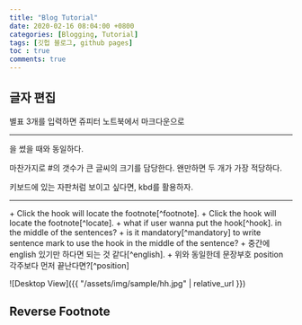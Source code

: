 ```yaml
---
title: "Blog Tutorial"
date: 2020-02-16 08:04:00 +0800
categories: [Blogging, Tutorial]
tags: [깃헙 블로그, github pages]
toc : true
comments: true
---
```


## 글자 편집
별표 3개를 입력하면 쥬피터 노트북에서 마크다운으로 <hr>을 썼을 때와 동일하다.

마찬가지로 #의 갯수가 큰 글씨의 크기를 담당한다. 왠만하면 두 개가 가장 적당하다.

<kbd>키보드</kbd>에 있는 자판처럼 보이고 싶다면, kbd를 활용하자.


<hr>
+ Click the hook will locate the footnote[^footnote].  
+ Click the hook will locate the footnote[^locate].  
+ what if user wanna put the hook[^hook]. in the middle of the sentences?  
+ is it mandatory[^mandatory] to write sentence mark to use the hook in the middle of the sentence?    
+ 중간에 english 있기만 하다면 되는 것 같다[^english].  
+ 위와 동일한데 문장부호 position 각주보다 먼저 끝난다면?[^position]  

![Desktop View]({{ "/assets/img/sample/hh.jpg" | relative_url }})

## Reverse Footnote
[^footnote]: [**전부 다 영어인 경우**](https://github.com/cotes2020/jekyll-theme-chirpy/)  

[^locate]: 각주는 각주인데, 해당되는 각주 바로 뒤에 따라나오지 않은 경우.

[^hook]: 문장 중간의 단어에 각주를 붙이고, 바로 그 뒤에 집어넣은 경우.  

[^mandatory]: 아마 잘 뜰 거임. 왜냐하면 position의 예에서 확인했듯이, ? 뒤에 각주를 달아도 살아남았기 때문에.  

[^english]: 영어와 한글이 섞여있는 문장 속에서 영어를 각주로 땀.

[^position]: 문장부호가 먼저 끝나는 경우.  
